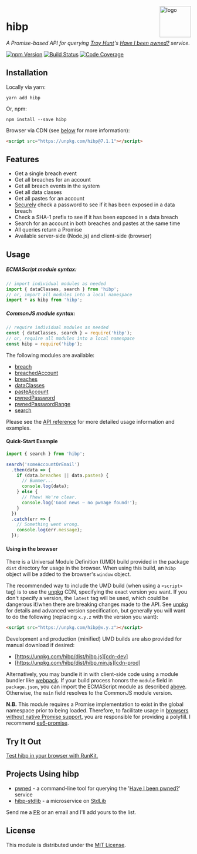 <a href="https://wkovacs64.github.io/hibp">
  <img
    alt="logo"
    title="logo"
    src="https://wkovacs64.github.io/hibp/logo.png"
    align="right"
    width="85"
  />
</a>

# hibp

_A Promise-based API for querying [Troy Hunt][troy]'s [Have I been
pwned?][haveibeenpwned] service._

[![npm Version][npm-image]][npm-url] [![Build Status][travis-image]][travis-url]
[![Code Coverage][coverage-image]][coverage-url]

## Installation

Locally via yarn:

```shell
yarn add hibp
```

Or, npm:

```shell
npm install --save hibp
```

Browser via CDN (see [below](#using-in-the-browser) for more information):

```html
<script src="https://unpkg.com/hibp@7.1.1"></script>
```

## Features

- Get a single breach event
- Get all breaches for an account
- Get all breach events in the system
- Get all data classes
- Get all pastes for an account
- [Securely][search-by-range] check a password to see if it has been exposed in
  a data breach
- Check a SHA-1 prefix to see if it has been exposed in a data breach
- Search for an account in both breaches and pastes at the same time
- All queries return a Promise
- Available server-side (Node.js) and client-side (browser)

## Usage

##### ECMAScript module syntax:

```javascript
// import individual modules as needed
import { dataClasses, search } from 'hibp';
// or, import all modules into a local namespace
import * as hibp from 'hibp';
```

##### CommonJS module syntax:

```javascript
// require individual modules as needed
const { dataClasses, search } = require('hibp');
// or, require all modules into a local namespace
const hibp = require('hibp');
```

The following modules are available:

- [breach](API.md#breach)
- [breachedAccount](API.md#breachedaccount)
- [breaches](API.md#breaches)
- [dataClasses](API.md#dataclasses)
- [pasteAccount](API.md#pasteaccount)
- [pwnedPassword](API.md#pwnedpassword)
- [pwnedPasswordRange](API.md#pwnedpasswordrange)
- [search](API.md#search)

Please see the [API reference](API.md) for more detailed usage information and
examples.

#### Quick-Start Example

```javascript
import { search } from 'hibp';

search('someAccountOrEmail')
  .then(data => {
    if (data.breaches || data.pastes) {
      // Bummer...
      console.log(data);
    } else {
      // Phew! We're clear.
      console.log('Good news — no pwnage found!');
    }
  })
  .catch(err => {
    // Something went wrong.
    console.log(err.message);
  });
```

#### Using in the browser

There is a Universal Module Definition (UMD) build provided in the package
`dist` directory for usage in the browser. When using this build, an `hibp`
object will be added to the browser's `window` object.

The recommended way to include the UMD build (when using a `<script>` tag) is to
use the [unpkg][unpkg] CDN, specifying the exact version you want. If you don't
specify a version, the `latest` tag will be used, which could be dangerous
if/when there are breaking changes made to the API. See [unpkg][unpkg] for
details and advanced version specification, but generally you will want to do
the following (replacing `x.y.z` with the version you want):

```html
<script src="https://unpkg.com/hibp@x.y.z"></script>
```

Development and production (minified) UMD builds are also provided for manual
download if desired:

- [https://unpkg.com/hibp/dist/hibp.js][cdn-dev]
- [https://unpkg.com/hibp/dist/hibp.min.js][cdn-prod]

Alternatively, you may bundle it in with client-side code using a module bundler
like [webpack][webpack]. If your build process honors the `module` field in
`package.json`, you can import the ECMAScript module as described
[above](#usage). Otherwise, the `main` field resolves to the CommonJS module
version.

**N.B.** This module requires a Promise implementation to exist in the global
namespace prior to being loaded. Therefore, to facilitate usage in [browsers
without native Promise support][caniuse-promise], you are responsible for
providing a polyfill. I recommend [es6-promise][es6-promise].

## Try It Out

[Test hibp in your browser with RunKit.][runkit]

## Projects Using hibp

- [pwned][pwned] - a command-line tool for querying the '[Have I been
  pwned?][haveibeenpwned]' service
- [hibp-stdlib][hibp-stdlib] - a microservice on [StdLib][stdlib]

Send me a [PR][pulls] or an email and I'll add yours to the list.

## License

This module is distributed under the [MIT License][license].

[npm-image]: https://img.shields.io/npm/v/hibp.svg?style=flat-square
[npm-url]: https://www.npmjs.com/package/hibp
[travis-image]:
  https://img.shields.io/travis/wKovacs64/hibp.svg?style=flat-square&branch=master
[travis-url]: https://travis-ci.org/wKovacs64/hibp
[coverage-image]:
  https://img.shields.io/coveralls/wKovacs64/hibp.svg?style=flat-square&branch=master
[coverage-url]: https://coveralls.io/github/wKovacs64/hibp?branch=master
[troy]: http://www.troyhunt.com
[haveibeenpwned]: https://haveibeenpwned.com
[search-by-range]:
  https://haveibeenpwned.com/API/v2#SearchingPwnedPasswordsByRange
[unpkg]: https://unpkg.com
[cdn-dev]: https://unpkg.com/hibp/dist/hibp.js
[cdn-prod]: https://unpkg.com/hibp/dist/hibp.min.js
[webpack]: https://webpack.js.org
[caniuse-promise]: http://caniuse.com/#search=promise
[es6-promise]: https://github.com/stefanpenner/es6-promise
[runkit]: https://runkit.com/npm/hibp
[pwned]: https://github.com/wKovacs64/pwned
[pulls]: https://github.com/wKovacs64/hibp/pulls
[hibp-stdlib]: https://stdlib.com/@wKovacs64/lib/hibp
[stdlib]: https://stdlib.com
[license]: https://github.com/wKovacs64/hibp/tree/master/LICENSE.txt
